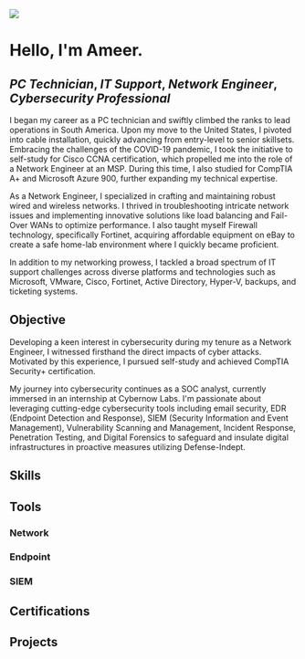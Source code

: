 <a href="https://www.linkedin.com/in/ameer-r-406958205/"><img src="https://img.shields.io/badge/-LinkedIn-0072b1?&style=for-the-badge&logo=linkedin&logoColor=white" /></a>

# Hello, I'm Ameer.
## *PC Technician*, *IT Support*, *Network Engineer*, *Cybersecurity Professional*

I began my career as a PC technician and swiftly climbed the ranks to lead operations in South America. Upon my move to the United States, I pivoted into cable installation, quickly advancing from entry-level to senior skillsets. Embracing the challenges of the COVID-19 pandemic, I took the initiative to self-study for Cisco CCNA certification, which propelled me into the role of a Network Engineer at an MSP. During this time, I also studied for CompTIA A+ and Microsoft Azure 900, further expanding my technical expertise.

As a Network Engineer, I specialized in crafting and maintaining robust wired and wireless networks. I thrived in troubleshooting intricate network issues and implementing innovative solutions like load balancing and Fail-Over WANs to optimize performance. I also taught myself Firewall technology, specifically Fortinet, acquiring affordable equipment on eBay to create a safe home-lab environment where I quickly became proficient.

In addition to my networking prowess, I tackled a broad spectrum of IT support challenges across diverse platforms and technologies such as Microsoft, VMware, Cisco, Fortinet, Active Directory, Hyper-V, backups, and ticketing systems.


## Objective
Developing a keen interest in cybersecurity during my tenure as a Network Engineer, I witnessed firsthand the direct impacts of cyber attacks. Motivated by this experience, I pursued self-study and achieved CompTIA Security+ certification.

My journey into cybersecurity continues as a SOC analyst, currently immersed in an internship at Cybernow Labs. I'm passionate about leveraging cutting-edge cybersecurity tools including email security, EDR (Endpoint Detection and Response), SIEM (Security Information and Event Management), Vulnerability Scanning and Management, Incident Response, Penetration Testing, and Digital Forensics to safeguard and insulate digital infrastructures in proactive measures utilizing Defense-Indept.

## Skills

## Tools

### Network

### Endpoint

### SIEM

## Certifications

## Projects


